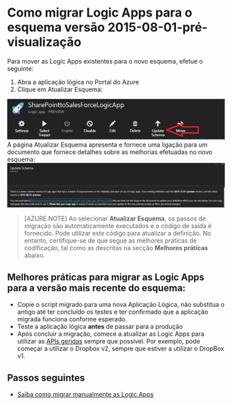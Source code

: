 <properties
    pageTitle="Como migrar Logic Apps para o esquema versão 2015-08-01-pré-visualização | App Service do Microsoft Azure"
    description="Pode migrar facilmente as Logic Apps para a versão mais recente do esquema. Basta seguir estes passos."
    services="app-service\logic"
    documentationCenter=""
    authors="MSFTMAN"
    manager="erikre"
    editor=""
    tags="connectors"/>

<tags
    ms.service="app-service-logic"
    ms.workload="integration"
    ms.tgt_pltfrm="na"
    ms.devlang="na"
    ms.topic="get-started-article"
    ms.date="04/20/2016"
    ms.author="deonhe"/>

# Como migrar Logic Apps para o esquema versão 2015-08-01-pré-visualização

Para mover as Logic Apps existentes para o novo esquema, efetue o seguinte:  
1. Abra a aplicação lógica no Portal do Azure  
2. Clique em Atualizar Esquema:

 ![API Icon][step1]   
A página Atualizar Esquema apresenta e fornece uma ligação para um documento que fornece detalhes sobre as melhorias efetuadas no novo esquema:
 ![API Icon][step2]

>[AZURE.NOTE] Ao selecionar **Atualizar Esquema**, os passos de migração são automaticamente executados e o código de saída é fornecido. Pode utilizar este código para atualizar a definição. No entanto, certifique-se de que segue as melhores práticas de codificação, tal como as descritas na secção **Melhores práticas** abaixo.

## Melhores práticas para migrar as Logic Apps para a versão mais recente do esquema:  

- Copie o script migrado para uma nova Aplicação Lógica, não substitua o antigo até ter concluído os testes e ter confirmado que a aplicação migrada funciona conforme esperado.
- Teste a aplicação lógica **antes** de passar para a produção
- Após concluir a migração, comece a atualizar as Logic Apps para utilizar as [APIs geridas](./apis-list.md) sempre que possível. Por exemplo, pode começar a utilizar o Dropbox v2, sempre que estiver a utilizar o DropBox v1.


## Passos seguintes
-  [Saiba como migrar manualmente as Logic Apps](../app-service-logic/app-service-logic-schema-2015-08-01.md)


<!--Icon references-->
[step1]: ./media/connectors-schema-migration/migrateschema1.png
[step2]: ./media/connectors-schema-migration/migrateschema2.png









<!---HONumber=Jun16_HO2-->


